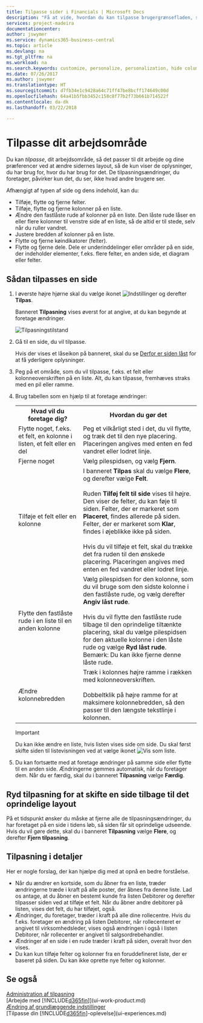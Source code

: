 ```yaml
---
title: Tilpasse sider i Financials | Microsoft Docs
description: "Få at vide, hvordan du kan tilpasse brugergrænsefladen, så den passer til din måde at arbejde på."
services: project-madeira
documentationcenter: 
author: jswymer
ms.service: dynamics365-business-central
ms.topic: article
ms.devlang: na
ms.tgt_pltfrm: na
ms.workload: na
ms.search.keywords: customize, personalize, personalization, hide columns, remove fields, move fields
ms.date: 07/26/2017
ms.author: jswymer
ms.translationtype: HT
ms.sourcegitcommit: d7fb34e1c9428a64c71ff47be8bcff174649c00d
ms.openlocfilehash: 64a41b5fbb3452c158c8f77b2f73b661b714522f
ms.contentlocale: da-dk
ms.lasthandoff: 03/22/2018

---
```

# <a name="personalizing-your-workspace"></a>Tilpasse dit arbejdsområde
<!--NAV in the Web client-->
Du kan *tilpasse*, dit arbejdsområde, så det passer til dit arbejde og dine præferencer ved at ændre sidernes layout, så de kun viser de oplysninger, du har brug for, hvor du har brug for det. De tilpasningsændringer, du foretager, påvirker kun det, du ser, ikke hvad andre brugere ser.

Afhængigt af typen af side og dens indehold, kan du:

-   Tilføje, flytte og fjerne felter.
-   Tilføje, flytte og fjerne kolonner på en liste.
-   Ændre den fastlåste rude af kolonner på en liste. Den låste rude låser en eller flere kolonner til venstre side af en liste, så de altid er til stede, selv når du ruller vandret.
-   Justere bredden af kolonner på en liste.
-   Flytte og fjerne køindikatorer (felter).
-   Flytte og fjerne dele. Dele er underinddelinger eller områder på en side, der indeholder elementer, f.eks. flere felter, en anden side, et diagram eller felter.  

## <a name="to-personalize-a-page"></a>Sådan tilpasses en side

1. I øverste højre hjørne skal du vælge ikonet ![Indstillinger](media/ui-experience/settings_icon_small.png "ikonet Indstillinger til rollecenter") og derefter **Tilpas**.

    Banneret **Tilpasning** vises øverst for at angive, at du kan begynde at foretage ændringer.

    ![Tilpasningstilstand](media/ui_personalize_mode_small.png "Tilpasningstilstand")

2.  Gå til en side, du vil tilpasse.

    Hvis der vises et låseikon på banneret, skal du se [Derfor er siden låst](ui-personalization-locked.md) for at få yderligere oplysninger.

3.  Peg på et område, som du vil tilpasse, f.eks. et felt eller kolonneoverskriften på en liste. Alt, du kan tilpasse, fremhæves straks med en pil eller ramme.
<!--
    -  If a component can be personalized, an arrow head (![Personalization indicator arrow left](media/ui_personalize_arrow_left.png "Personalization indicator arrow left") or ![Personalization indicator arrow down](media/ui_personalize_arrow_down.png "Personalization indicator arrow down")) appears.
    -   If the component is a part, the extent of the part is indicated by a border.
    -   The freeze pane in a list is indicated by a vertical line along the entire right-side of the last column of the freeze pane.
    -->

4.  Brug tabellen som en hjælp til at foretage ændringer:     <table>
        <tr><th>Hvad vil du foretage dig?</td><th>Hvordan du gør det</th></tr>
        <tr><td>Flytte noget, f.eks. et felt, en kolonne i listen, et felt eller en del</td><td> Peg et vilkårligt sted i det, du vil flytte, og træk det til den nye placering. Placeringen angives med enten en fed vandret eller lodret linje.</td></tr>
        <tr><td>Fjerne noget</td><td>Vælg pilespidsen, og vælg <b>Fjern</b>. </td></tr>
        <tr><td>Tilføje et felt eller en kolonne</td><td>I banneret <b>Tilpas</b> skal du vælge <b>Flere</b>, og derefter vælge <b>Felt</b>.<br /></br>Ruden <b>Tilføj felt til side</b> vises til højre. Den viser de felter, du kan føje til siden. Felter, der er markeret som <b>Placeret</b>, findes allerede på siden. Felter, der er markeret som <b>Klar</b>, findes i øjeblikke ikke på siden.<br /></br>Hvis du vil tilføje et felt, skal du trække det fra ruden til den ønskede placering. Placeringen angives med enten en fed vandret eller lodret linje.</td></tr>
        <tr><td>Flytte den fastlåste rude i en liste til en anden kolonne</td><td>Vælg pilespidsen for den kolonne, som du vil bruge som den sidste kolonne i den fastlåste rude, og vælg derefter <b>Angiv låst rude</b>.<br /><br/>Hvis du vil flytte den fastlåste rude tilbage til den oprindelige tiltænkte placering, skal du vælge pilespidsen for den aktuelle kolonne i den låste rude og vælge <b>Ryd låst rude</b>. Bemærk: Du kan ikke fjerne denne låste rude.</td></tr>
        <tr><td>Ændre kolonnebredden</td><td>Træk i kolonnes højre ramme i rækken med kolonneoverskriften. <br /><br />Dobbeltklik på højre ramme for at maksimere kolonnebredden, så den passer til den længste tekstlinje i kolonnen.</td></tr>
      </table>

    > [!IMPORTANT]  
    >   Du kan ikke ændre en liste, hvis listen vises side om side. Du skal først skifte siden til listevisningen ved at vælge ikonet ![Vis som liste](media/ui_show_as_list_icon.png "Pil til venstre Vis som liste").

5.  Du kan fortsætte med at foretage ændringer på samme side eller flytte til en anden side. Ændringerne gemmes automatisk, når du foretager dem. Når du er færdig, skal du i banneret **Tilpasning** vælge **Færdig**.

## <a name="clear-personalization-to-change-a-page-back-to-its-original-layout"></a>Ryd tilpasning for at skifte en side tilbage til det oprindelige layout
På et tidspunkt ønsker du måske at fjerne alle de tilpasningsændringer, du har foretaget på en side i tidens løb, så siden får sit oprindelige udseende. Hvis du vil gøre dette, skal du i banneret **Tilpasning** vælge **Flere**, og derefter **Fjern tilpasning**.

## <a name="personalization-in-detail"></a>Tilpasning i detaljer
Her er nogle forslag, der kan hjælpe dig med at opnå en bedre forståelse.  
-   Når du ændrer en kortside, som du åbner fra en liste, træder ændringerne træde i kraft på alle poster, der åbnes fra denne liste. Lad os antage, at du åbner en bestemt kunde fra listen Debitorer og derefter tilpasser siden ved at tilføje et felt. Når du åbner andre debitorer på listen, vises det felt, du har tilføjet, også.
-   Ændringer, du foretager, træder i kraft på alle dine rollecentre. Hvis du f.eks. foretager en ændring på listen Debitorer, når rollecenteret er angivet til virksomhedsleder, vises også ændringen i også i listen Debitorer, når rollecenter er angivet til salgsordrebehandler.
-   Ændringer af en side i en rude træder i kraft på siden, overalt hvor den vises.  
-   Du kan kun tilføje felter og kolonner fra en foruddefineret liste, der er baseret på siden. Du kan ikke oprette nye felter og kolonner.

## <a name="see-also"></a>Se også
[Administration af tilpasning](ui-personalization-manage.md)  
[Arbejde med [!INCLUDE[d365fin](includes/d365fin_md.md)]](ui-work-product.md)  
[Ændring af grundlæggende indstillinger](ui-change-basic-settings.md)  
[Tilpasse din [!INCLUDE[d365fin](includes/d365fin_md.md)]-oplevelse](ui-experiences.md)  

